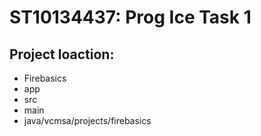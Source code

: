 # ST10134437: Prog Ice Task 1
## Project loaction:
- Firebasics
- app
- src
- main
- java/vcmsa/projects/firebasics
